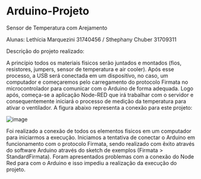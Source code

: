 # Arduino-Projeto
Sensor de Temperatura com Arejamento

Alunas: Lethícia Marquezini 31740456 / Sthephany Chuber 31709311

Descrição do projeto realizado:

A princípio todos os materiais físicos serão juntados e montados (fios, resistores, jumpers, sensor de temperatura e air cooler). Após esse processo, a USB será conectada em um dispositivo, no caso, um computador e começaremos pelo carregamento do protocolo Firmata no microcontrolador para comunicar com o Arduino de forma adequada. Logo após, começa-se a aplicação Node-RED que irá trabalhar com o servidor e consequentemente iniciará o processo de medição da temperatura para ativar o ventilador.
A figura abaixo representa a conexão para este projeto:

![image](https://user-images.githubusercontent.com/50816053/121759237-143bd680-cafb-11eb-85e8-cf0ba865b4b.png)

Foi realizado a conexão de todos os elementos físicos em um computador para iniciarmos a execução. Iniciamos a tentativa de conectar o Arduino em funcionamento com o protocolo Firmata, sendo realizado com êxito através do software Arduino através do sketch de exemplos (Firmata > StandardFirmata). Foram  apresentados problemas com a conexão do Node Red para com o Arduino e isso impediu a realização da execução do projeto.
